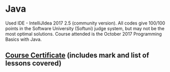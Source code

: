# Java
Used IDE - IntelliJIdea 2017 2.5 (community version).
All codes give 100/100 points in the Software University (Softuni) judge system, but may not be the most optimal solutions.
Course attended is the October 2017 Programming Basics with Java.

## [Course Certificate](https://softuni.bg/certificates/details/50210/e98806bc) (includes mark and list of lessons covered)

